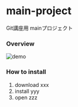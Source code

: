 # main-project
Git講座用 mainプロジェクト

### Overview
 ![demo](images/sample_video.gif)


### How to install 
1. download xxx
2. install yyy
3. open zzz
